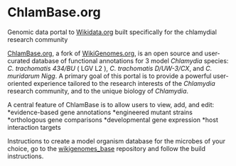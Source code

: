 # ChlamBase.org
Genomic data portal to [Wikidata.org](www.wikidata.org) built specifically for the chlamydial research community

[ChlamBase.org](http://chlambase.org), a fork of [WikiGenomes.org](http://wikigenomes.org), is an open source and 
user-curated database of functional annotations for 3 model *Chlamydia* species: *C. trachomatis 434/BU* ( LGV L2 ),
*C. trachomatis D/UW-3/CX*, and *C. muridarum Nigg*. A primary goal of this portal is to provide a powerful user-oriented 
experience tailored to the research interests of the *Chlamydia* research community, and to the unique biology of *Chlamydia*.

A central feature of ChlamBase is to allow users to view, add, and edit:
*evidence-based gene annotations 
*engineered mutant strains 
*orthologous gene comparisons
*developmental gene expression
*host interaction targets


Instructions to create a model organism database for the microbes of your choice, go to the [wikigenomes_base](https://github.com/SuLab/wikigenomes_base)
repository and follow the build instructions.